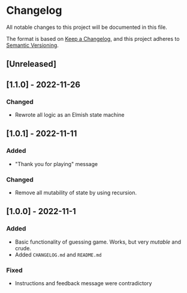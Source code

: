 # Changelog
All notable changes to this project will be documented in this file.

The format is based on [Keep a Changelog](https://keepachangelog.com/en/1.0.0/),
and this project adheres to [Semantic Versioning](https://semver.org/spec/v2.0.0.html).

## [Unreleased]

## [1.1.0] - 2022-11-26
### Changed
- Rewrote all logic as an Elmish state machine

## [1.0.1] - 2022-11-11
### Added
- "Thank you for playing" message
### Changed
- Remove all mutability of state by using recursion.

## [1.0.0] - 2022-11-1
### Added
- Basic functionality of guessing game. Works, but very *mutable* and crude.
- Added `CHANGELOG.md` and `README.md`

### Fixed
- Instructions and feedback message were contradictory